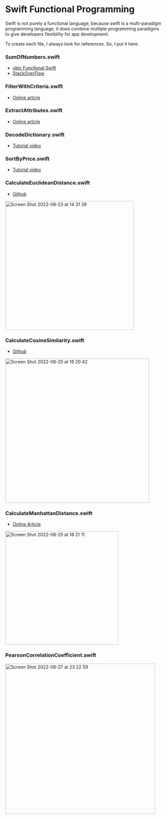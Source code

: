 # Swift Functional Programming

Swift is not purely a functional language, because swift is a multi-paradigm programming language, it does combine multiple programming paradigms to give developers flexibility for app development.

To create each file, I always look for references. So, I put it here.

### SumOfNumbers.swift
- <a href="https://www.objc.io/books/functional-swift/">objc Functional Swift</a>
- <a href="https://stackoverflow.com/questions/24795130/finding-sum-of-elements-in-swift-array">StackOverFlow</a>

### FilterWithCriteria.swift
- <a href="https://flexiple.com/ios/introduction-to-functional-programming-using-swift/">Online article</a>


### ExtractAttributes.swift
- <a href="https://flexiple.com/ios/introduction-to-functional-programming-using-swift/">Online article</a>

### DecodeDictionary.swift
- <a href="https://www.youtube.com/watch?v=VhCc2DzIX00&t=268s">Tutorial video</a>

### SortByPrice.swift
- <a href="https://www.youtube.com/watch?v=VhCc2DzIX00&t=532s">Tutorial video</a>

### CalculateEuclideanDistance.swift
- <a href="https://gist.github.com/joninsky/c7698dc7deab8baf79a86a6b6b1a0251">Github</a>
<img width="408" alt="Screen Shot 2022-08-23 at 14 31 39" src="https://user-images.githubusercontent.com/49669018/186098461-27008382-68d6-4382-96f7-a6d3d502da49.png">

### CalculateCosineSimilarity.swift
- <a href="https://gist.github.com/joninsky/4a8773f13fb5ff4513060ef03c8035d7">Github</a>
<img width="457" alt="Screen Shot 2022-08-25 at 18 20 42" src="https://user-images.githubusercontent.com/49669018/186651356-9fe933b4-2d1d-48b7-8abe-6b39ca84ac6f.png">

### CalculateManhattanDistance.swift
- <a href="https://www.codespeedy.com/compute-manhattan-distance-between-two-points-in-cpp/">Online Article</a>
<img width="359" alt="Screen Shot 2022-08-25 at 18 21 11" src="https://user-images.githubusercontent.com/49669018/186651585-c97165a4-16ac-438e-9de7-3ae140b5b822.png">

### PearsonCorrelationCoefficient.swift
<img width="476" alt="Screen Shot 2022-08-27 at 23 22 59" src="https://user-images.githubusercontent.com/49669018/187039031-9b44dcd9-b056-4dc4-a51b-f538f354389c.png">
